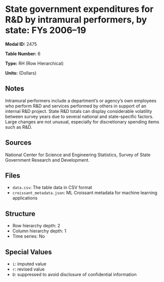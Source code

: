 # State government expenditures for R&D by intramural performers, by state: FYs 2006&#8211;19

**Modal ID:** 2475

**Table Number:** 6

**Type:** RH (Row Hierarchical)

**Units:** (Dollars)

## Notes

Intramural performers include a department’s or agency’s own employees who perform R&D and services performed by others in support of an internal R&D project. State R&D totals can display considerable volatility between survey years due to several national and state-specific factors. Large changes are not unusual, especially for discretionary spending items such as R&D.

## Sources

National Center for Science and Engineering Statistics, Survey of State Government Research and Development.

## Files

- `data.csv`: The table data in CSV format
- `croissant_metadata.json`: ML Croissant metadata for machine learning applications

## Structure

- Row hierarchy depth: 2
- Column hierarchy depth: 1
- Time series: No

## Special Values

- `i`: imputed value
- `r`: revised value
- `D`: suppressed to avoid disclosure of confidential information
